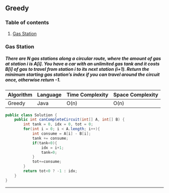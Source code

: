 ## Greedy
### Table of contents
1. [Gas Station](#gasStation)

### Gas Station <a name="gasStation"></a>
##### There are N gas stations along a circular route, where the amount of gas at station i is A[i]. You have a car with an unlimited gas tank and it costs B[i] of gas to travel from station i to its next station (i+1). Return the minimum starting gas station’s index if you can travel around the circuit once, otherwise return -1.
| Algorithm | Language | Time Complexity | Space Complexity |
| ----------- | ----------- | ----------- | ----------- |
| Greedy | Java | O(n) | O(n) |
```java
public class Solution {
    public int canCompleteCircuit(int[] A, int[] B) {
        int tank = 0, idx = 0, tot = 0;
        for(int i = 0; i < A.length; i++){
            int consume = A[i] - B[i];
            tank += consume;
            if(tank<0){
                idx = i+1;
                tank=0;
            }
            tot+=consume;
        }
        return tot<0 ? -1 : idx;
    }
}
```
---
